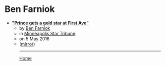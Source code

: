 # Ben Farniok

 - [**"Prince gets a gold star at First Ave"**](https://www.startribune.com/prince-gets-a-gold-star-at-first-ave/378281421/)<ul><li>by [Ben Farniok](../../authors/ben-farniok/index.md)</li><li>in [Minneapolis Star Tribune](https://www.startribune.com/)</li><li>on 5 May 2016</li><li>([mirror](https://web.archive.org/web/*/https://www.startribune.com/prince-gets-a-gold-star-at-first-ave/378281421/))</li><ul>

----

[Home](../index.md)
